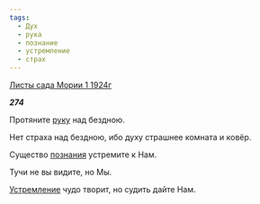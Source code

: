 ```yaml
---
tags:
  - Дух
  - рука
  - познание
  - устремление
  - страх
---
```

[Листы сада Мории 1 1924г](https://127.0.0.1:4002/agni/1924)

___274___

Протяните [руку](../../../tags/#рука) над бездною.   

Нет страха над бездною, ибо духу страшнее комната и ковёр.   

Существо [познания](../../../tags/#познание) устремите к Нам.   

Тучи не вы видите, но Мы.   

[Устремление](../../../tags/#устремление) чудо творит, но судить дайте Нам.   

